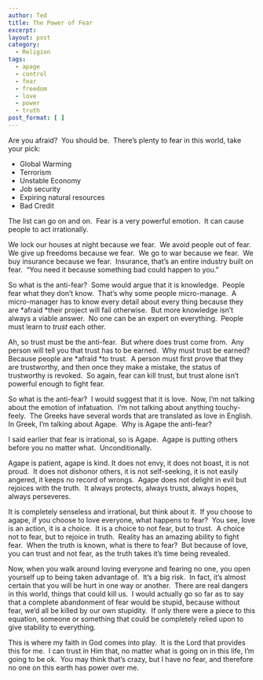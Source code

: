 ```yaml
---
author: Ted
title: The Power of Fear
excerpt:
layout: post
category:
  - Religion
tags:
  - apage
  - control
  - fear
  - freedom
  - love
  - power
  - truth
post_format: [ ]
---
```

Are you afraid?  You should be.  There’s plenty to fear in this world, take your pick:

*   Global Warming
*   Terrorism
*   Unstable Economy
*   Job security
*   Expiring natural resources
*   Bad Credit

The list can go on and on.  Fear is a very powerful emotion.  It can cause people to act irrationally.

We lock our houses at night because we fear.  We avoid people out of fear.  We give up freedoms because we fear.  We go to war because we fear.  We buy insurance because we fear.  Insurance, that’s an entire industry built on fear.  “You need it because something bad could happen to you.”

So what is the anti-fear?  Some would argue that it is knowledge.  People fear what they don’t know.  That’s why some people micro-manage.  A micro-manager has to know every detail about every thing because they are *afraid *their project will fail otherwise.  But more knowledge isn’t always a viable answer.  No one can be an expert on everything.  People must learn to *trust* each other.

Ah, so trust must be the anti-fear.  But where does trust come from.  Any person will tell you that trust has to be earned.  Why must trust be earned?  Because people are *afraid *to trust.  A person must first prove that they are trustworthy, and then once they make a mistake, the status of trustworthy is revoked.  So again, fear can kill trust, but trust alone isn’t powerful enough to fight fear.

So what is the anti-fear?  I would suggest that it is love.  Now, I’m not talking about the emotion of infatuation.  I’m not talking about anything touchy-feely.  The Greeks have several words that are translated as love in English.  In Greek, I’m talking about Agape.  Why is Agape the anti-fear?

I said earlier that fear is irrational, so is Agape.  Agape is putting others before you no matter what.  Unconditionally.

Agape is patient, agape is kind. It does not envy, it does not boast, it is not proud.  It does not dishonor others, it is not self-seeking, it is not easily angered, it keeps no record of wrongs.  Agape does not delight in evil but rejoices with the truth.  It always protects, always trusts, always hopes, always perseveres.

It is completely senseless and irrational, but think about it.  If you choose to agape, if you choose to love everyone, what happens to fear?  You see, love is an action, it is a choice.  It is a choice to not fear, but to trust.  A choice not to fear, but to rejoice in truth.  Reality has an amazing ability to fight fear.  When the truth is known, what is there to fear?  But because of love, you can trust and not fear, as the truth takes it’s time being revealed.

Now, when you walk around loving everyone and fearing no one, you open yourself up to being taken advantage of.  It’s a big risk.  In fact, it’s almost certain that you will be hurt in one way or another.  There are real dangers in this world, things that could kill us.  I would actually go so far as to say that a complete abandonment of fear would be stupid, because without fear, we’d all be killed by our own stupidity.  If only there were a piece to this equation, someone or something that could be completely relied upon to give stability to everything.

This is where my faith in God comes into play.  It is the Lord that provides this for me.  I can trust in Him that, no matter what is going on in this life, I’m going to be ok.  You may think that’s crazy, but I have no fear, and therefore no one on this earth has power over me.